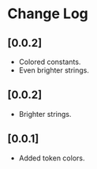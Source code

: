 # Change Log

## [0.0.2]

- Colored constants.
- Even brighter strings.

## [0.0.2]

- Brighter strings.

## [0.0.1]

- Added token colors.
